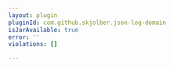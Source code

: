 ```yaml
---
layout: plugin
pluginId: com.github.skjolber.json-log-domain
isJarAvailable: true
error: ''
violations: []

---
```

